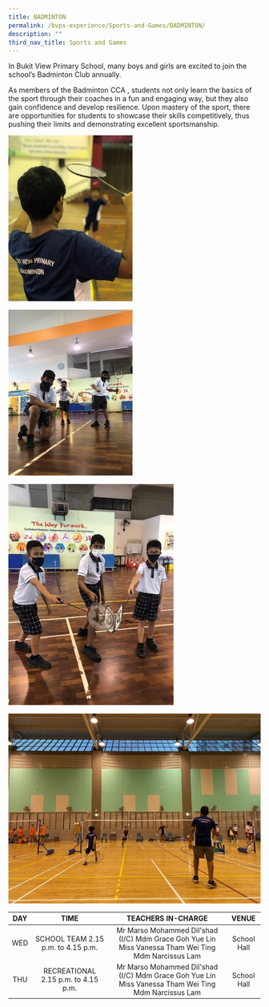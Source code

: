 ```yaml
---
title: BADMINTON
permalink: /bvps-experience/Sports-and-Games/BADMINTON/
description: ""
third_nav_title: Sports and Games
---
```

In Bukit View Primary School, many boys and girls are excited to join the school’s Badminton Club annually.

  

As members of the Badminton CCA , students not only learn the basics of the sport through their coaches in a fun and engaging way, but they also gain confidence and develop resilience. Upon mastery of the sport, there are opportunities for students to showcase their skills competitively, thus pushing their limits and demonstrating excellent sportsmanship.

![](/images/BVPS%20Experience/Co%20Curricular%20Activities/Sports%20&%20Games/BADMINTON/B1.jpg)

![](/images/BVPS%20Experience/Co%20Curricular%20Activities/Sports%20&%20Games/BADMINTON/B2.jpg)

![](/images/BVPS%20Experience/Co%20Curricular%20Activities/Sports%20&%20Games/BADMINTON/B3.jpg)

![](/images/BVPS%20Experience/Co%20Curricular%20Activities/Sports%20&%20Games/BADMINTON/B4.jpg)

|  DAY |                 TIME                |                                          TEACHERS IN-CHARGE                                          |     VENUE    |
|:----:|:-----------------------------------:|:----------------------------------------------------------------------------------------------------:|:------------:|
|  WED |  SCHOOL TEAM 2.15 p.m. to 4.15 p.m. | Mr Marso Mohammed Dil'shad  (I/C) Mdm Grace Goh Yue Lin Miss Vanessa Tham Wei Ting Mdm Narcissus Lam |  School Hall |
|  THU | RECREATIONAL 2.15 p.m. to 4.15 p.m. | Mr Marso Mohammed Dil'shad  (I/C) Mdm Grace Goh Yue Lin Miss Vanessa Tham Wei Ting Mdm Narcissus Lam |  School Hall |